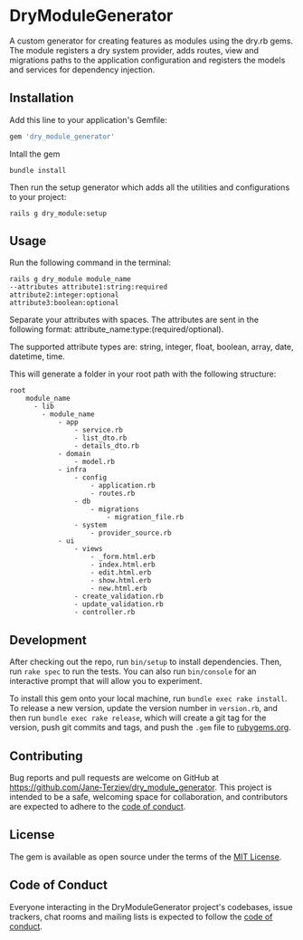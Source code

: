 # DryModuleGenerator

A custom generator for creating features as modules using the dry.rb gems. The module registers a dry system provider, 
adds routes, view and migrations paths to the application configuration and registers the models and services for 
dependency injection.

## Installation

Add this line to your application's Gemfile:

```ruby
gem 'dry_module_generator'
```

Intall the gem
    
    bundle install

Then run the setup generator which adds all the utilities and
configurations to your project:

    rails g dry_module:setup

## Usage
Run the following command in the terminal:

    rails g dry_module module_name 
    --attributes attribute1:string:required
    attribute2:integer:optional
    attribute3:boolean:optional

Separate your attributes with spaces.
The attributes are sent in the following format: attribute_name:type:(required/optional).

The supported attribute types are: string, integer, float, boolean, array, date, datetime, time.

This will generate a folder in your root path with the following structure:

    root
        module_name
          - lib
            - module_name
                - app
                    - service.rb
                    - list_dto.rb
                    - details_dto.rb
                - domain
                    - model.rb
                - infra
                    - config
                        - application.rb
                        - routes.rb
                    - db
                        - migrations
                            - migration_file.rb
                    - system
                        - provider_source.rb
                - ui
                    - views
                        - _form.html.erb
                        - index.html.erb
                        - edit.html.erb
                        - show.html.erb
                        - new.html.erb
                    - create_validation.rb
                    - update_validation.rb
                    - controller.rb


## Development

After checking out the repo, run `bin/setup` to install dependencies. Then, run `rake spec` to run the tests. You can also run `bin/console` for an interactive prompt that will allow you to experiment.

To install this gem onto your local machine, run `bundle exec rake install`. To release a new version, update the version number in `version.rb`, and then run `bundle exec rake release`, which will create a git tag for the version, push git commits and tags, and push the `.gem` file to [rubygems.org](https://rubygems.org).

## Contributing

Bug reports and pull requests are welcome on GitHub at https://github.com/Jane-Terziev/dry_module_generator. This project is intended to be a safe, welcoming space for collaboration, and contributors are expected to adhere to the [code of conduct](https://github.com/[USERNAME]/dry_module_generator/blob/master/CODE_OF_CONDUCT.md).


## License

The gem is available as open source under the terms of the [MIT License](https://opensource.org/licenses/MIT).

## Code of Conduct

Everyone interacting in the DryModuleGenerator project's codebases, issue trackers, chat rooms and mailing lists is expected to follow the [code of conduct](https://github.com/[USERNAME]/dry_module_generator/blob/master/CODE_OF_CONDUCT.md).
